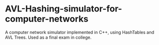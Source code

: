 # AVL-Hashing-simulator-for-computer-networks
 A computer network simulator implemented in C++, using HashTables and AVL Trees. Used as a final exam in college.

